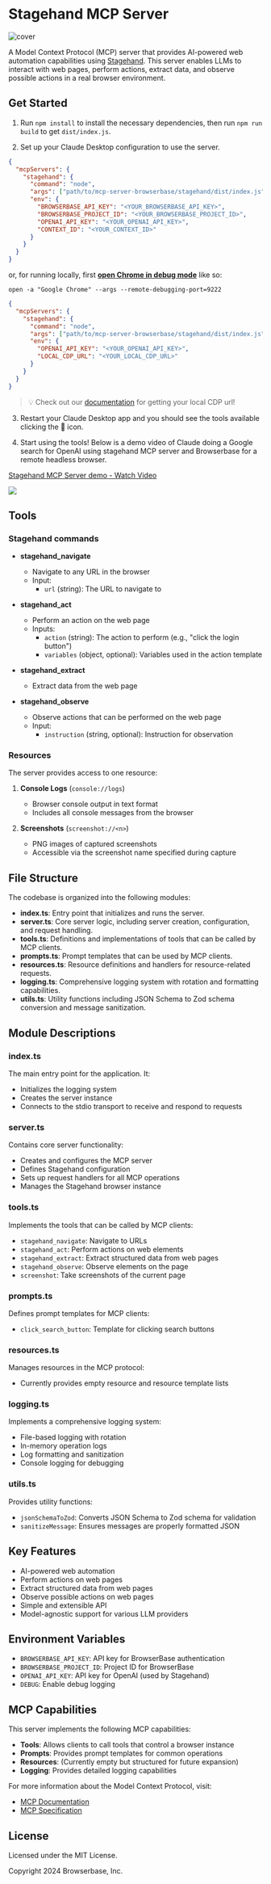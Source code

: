 # Stagehand MCP Server

![cover](../assets/stagehand-mcp.png)

A Model Context Protocol (MCP) server that provides AI-powered web automation capabilities using [Stagehand](https://github.com/browserbase/stagehand). This server enables LLMs to interact with web pages, perform actions, extract data, and observe possible actions in a real browser environment.

## Get Started

1. Run `npm install` to install the necessary dependencies, then run `npm run build` to get `dist/index.js`.

2. Set up your Claude Desktop configuration to use the server.  

```json
{
  "mcpServers": {
    "stagehand": {
      "command": "node",
      "args": ["path/to/mcp-server-browserbase/stagehand/dist/index.js"],
      "env": {
        "BROWSERBASE_API_KEY": "<YOUR_BROWSERBASE_API_KEY>",
        "BROWSERBASE_PROJECT_ID": "<YOUR_BROWSERBASE_PROJECT_ID>",
        "OPENAI_API_KEY": "<YOUR_OPENAI_API_KEY>",
        "CONTEXT_ID": "<YOUR_CONTEXT_ID>"
      }
    }
  }
}
```
or, for running locally, first [**open Chrome in debug mode**](https://docs.stagehand.dev/examples/customize_browser#use-your-personal-browser) like so:

`open -a "Google Chrome" --args --remote-debugging-port=9222`
```json
{
  "mcpServers": {
    "stagehand": {
      "command": "node",
      "args": ["path/to/mcp-server-browserbase/stagehand/dist/index.js"],
      "env": {
        "OPENAI_API_KEY": "<YOUR_OPENAI_API_KEY>",
        "LOCAL_CDP_URL": "<YOUR_LOCAL_CDP_URL>"
      }
    }
  }
}
```
> 💡 Check out our [documentation](https://docs.stagehand.dev/examples/customize_browser#use-your-personal-browser) for getting your local CDP url!

3. Restart your Claude Desktop app and you should see the tools available clicking the 🔨 icon.

4. Start using the tools! Below is a demo video of Claude doing a Google search for OpenAI using stagehand MCP server and Browserbase for a remote headless browser.

<div>
    <a href="https://www.loom.com/share/9fe52fd9ab24421191223645366ec1c5">
      <p>Stagehand MCP Server demo - Watch Video</p>
    </a>
    <a href="https://www.loom.com/share/9fe52fd9ab24421191223645366ec1c5">
      <img style="max-width:300px;" src="https://cdn.loom.com/sessions/thumbnails/9fe52fd9ab24421191223645366ec1c5-f1a228ffe52d8065-full-play.gif">
    </a>
  </div>

## Tools

### Stagehand commands

- **stagehand_navigate**
  - Navigate to any URL in the browser
  - Input:
    - `url` (string): The URL to navigate to

- **stagehand_act**
  - Perform an action on the web page
  - Inputs:
    - `action` (string): The action to perform (e.g., "click the login button")
    - `variables` (object, optional): Variables used in the action template

- **stagehand_extract**
  - Extract data from the web page 

- **stagehand_observe**
  - Observe actions that can be performed on the web page
  - Input:
    - `instruction` (string, optional): Instruction for observation

### Resources

The server provides access to one resource:

1. **Console Logs** (`console://logs`)

   - Browser console output in text format
   - Includes all console messages from the browser

2. **Screenshots** (`screenshot://<n>`)
   - PNG images of captured screenshots
   - Accessible via the screenshot name specified during capture

## File Structure

The codebase is organized into the following modules:

- **index.ts**: Entry point that initializes and runs the server.
- **server.ts**: Core server logic, including server creation, configuration, and request handling.
- **tools.ts**: Definitions and implementations of tools that can be called by MCP clients.
- **prompts.ts**: Prompt templates that can be used by MCP clients.
- **resources.ts**: Resource definitions and handlers for resource-related requests.
- **logging.ts**: Comprehensive logging system with rotation and formatting capabilities.
- **utils.ts**: Utility functions including JSON Schema to Zod schema conversion and message sanitization.

## Module Descriptions

### index.ts

The main entry point for the application. It:
- Initializes the logging system
- Creates the server instance
- Connects to the stdio transport to receive and respond to requests

### server.ts

Contains core server functionality:
- Creates and configures the MCP server
- Defines Stagehand configuration
- Sets up request handlers for all MCP operations
- Manages the Stagehand browser instance

### tools.ts

Implements the tools that can be called by MCP clients:
- `stagehand_navigate`: Navigate to URLs
- `stagehand_act`: Perform actions on web elements
- `stagehand_extract`: Extract structured data from web pages
- `stagehand_observe`: Observe elements on the page
- `screenshot`: Take screenshots of the current page

### prompts.ts

Defines prompt templates for MCP clients:
- `click_search_button`: Template for clicking search buttons

### resources.ts

Manages resources in the MCP protocol:
- Currently provides empty resource and resource template lists

### logging.ts

Implements a comprehensive logging system:
- File-based logging with rotation
- In-memory operation logs
- Log formatting and sanitization
- Console logging for debugging

### utils.ts

Provides utility functions:
- `jsonSchemaToZod`: Converts JSON Schema to Zod schema for validation
- `sanitizeMessage`: Ensures messages are properly formatted JSON

## Key Features

- AI-powered web automation
- Perform actions on web pages
- Extract structured data from web pages
- Observe possible actions on web pages
- Simple and extensible API
- Model-agnostic support for various LLM providers

## Environment Variables

- `BROWSERBASE_API_KEY`: API key for BrowserBase authentication
- `BROWSERBASE_PROJECT_ID`: Project ID for BrowserBase
- `OPENAI_API_KEY`: API key for OpenAI (used by Stagehand)
- `DEBUG`: Enable debug logging

## MCP Capabilities

This server implements the following MCP capabilities:

- **Tools**: Allows clients to call tools that control a browser instance
- **Prompts**: Provides prompt templates for common operations
- **Resources**: (Currently empty but structured for future expansion)
- **Logging**: Provides detailed logging capabilities

For more information about the Model Context Protocol, visit:
- [MCP Documentation](https://modelcontextprotocol.io/docs)
- [MCP Specification](https://spec.modelcontextprotocol.io/)

## License

Licensed under the MIT License.

Copyright 2024 Browserbase, Inc.
